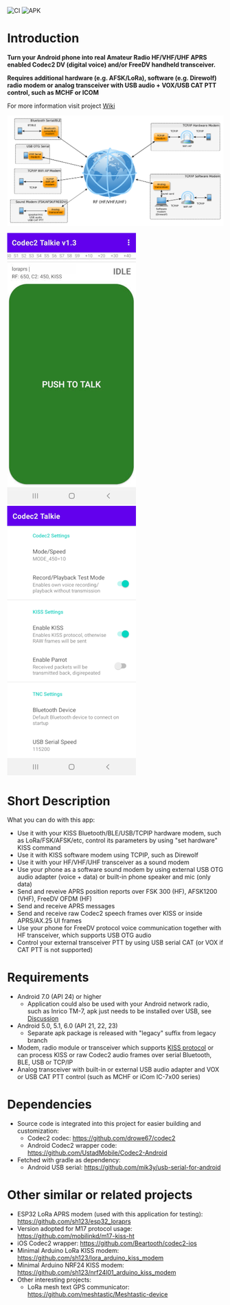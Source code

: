 ![CI](https://github.com/sh123/codec2_talkie/workflows/CI/badge.svg) 
![APK](https://img.shields.io/endpoint?url=https://apt.izzysoft.de/fdroid/api/v1/shield/com.radio.codec2talkie)

# Introduction
**Turn your Android phone into real Amateur Radio HF/VHF/UHF APRS enabled Codec2 DV (digital voice) and/or FreeDV handheld transceiver.**

**Requires additional hardware (e.g. AFSK/LoRa), software (e.g. Direwolf) radio modem or analog transceiver with USB audio + VOX/USB CAT PTT control, such as MCHF or ICOM**

For more information visit project [Wiki](https://github.com/sh123/codec2_talkie/wiki)

![alt text](images/diagram.png)

![alt text](images/screenshot.png)
![alt text](images/screenshot_settings.png)

# Short Description
What you can do with this app:
- Use it with your KISS Bluetooth/BLE/USB/TCPIP hardware modem, such as LoRa/FSK/AFSK/etc, control its parameters by using "set hardware" KISS command
- Use it with KISS software modem using TCPIP, such as Direwolf
- Use it with your HF/VHF/UHF transceiver as a sound modem
- Use your phone as a software sound modem by using external USB OTG audio adapter (voice + data) or built-in phone speaker and mic (only data)
- Send and reveive APRS position reports over FSK 300 (HF), AFSK1200 (VHF), FreeDV OFDM (HF)
- Send and receive APRS messages
- Send and receive raw Codec2 speech frames over KISS or inside APRS/AX.25 UI frames
- Use your phone for FreeDV protocol voice communication together with HF transceiver, which supports USB OTG audio
- Control your external transceiver PTT by using USB serial CAT (or VOX if CAT PTT is not supported)

# Requirements
- Android 7.0 (API 24) or higher
  - Application could also be used with your Android network radio, such as Inrico TM-7, apk just needs to be installed over USB, see [Discussion](https://github.com/sh123/codec2_talkie/issues/4)
- Android 5.0, 5.1, 6.0 (API 21, 22, 23)
  - Separate apk package is released with "legacy" suffix from legacy branch
- Modem, radio module or transceiver which supports [KISS protocol](https://en.wikipedia.org/wiki/KISS_(TNC)) or can process KISS or raw Codec2 audio frames over serial Bluetooth, BLE, USB or TCP/IP
- Analog transceiver with built-in or external USB audio adapter and VOX or USB CAT PTT control (such as MCHF or iCom IC-7x00 series)

# Dependencies
- Source code is integrated into this project for easier building and customization:
  - Codec2 codec: https://github.com/drowe67/codec2
  - Android Codec2 wrapper code: https://github.com/UstadMobile/Codec2-Android
- Fetched with gradle as dependency:
  - Android USB serial: https://github.com/mik3y/usb-serial-for-android

# Other similar or related projects
- ESP32 LoRa APRS modem (used with this application for testing): https://github.com/sh123/esp32_loraprs
- Version adopted for M17 protocol usage: https://github.com/mobilinkd/m17-kiss-ht
- iOS Codec2 wrapper: https://github.com/Beartooth/codec2-ios
- Minimal Arduino LoRa KISS modem: https://github.com/sh123/lora_arduino_kiss_modem
- Minimal Arduino NRF24 KISS modem: https://github.com/sh123/nrf24l01_arduino_kiss_modem
- Other interesting projects:
  - LoRa mesh text GPS communicator: https://github.com/meshtastic/Meshtastic-device

